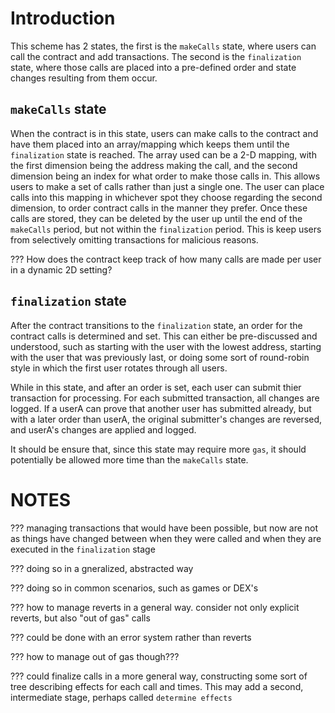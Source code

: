 # Introduction

This scheme has 2 states, the first is the `makeCalls` state, where users can call the contract and add transactions. The second is the `finalization` state, where those calls are placed into a pre-defined order and state changes resulting from them occur.

## `makeCalls` state

When the contract is in this state, users can make calls to the contract and have them placed into an array/mapping which keeps them until the `finalization` state is reached. The array used can be a 2-D mapping, with the first dimension being the address making the call, and the second dimension being an index for what order to make those calls in. This allows users to make a set of calls rather than just a single one. The user can place calls into this mapping in whichever spot they choose regarding the second dimension, to order contract calls in the manner they prefer. Once these calls are stored, they can be deleted by the user up until the end of the `makeCalls` period, but not within the `finalization` period. This is keep users from selectively omitting transactions for malicious reasons.

??? How does the contract keep track of how many calls are made per user in a dynamic 2D setting?

## `finalization` state

After the contract transitions to the `finalization` state, an order for the contract calls is determined and set. This can either be pre-discussed and understood, such as starting with the user with the lowest address, starting with the user that was previously last, or doing some sort of round-robin style in which the first user rotates through all users.

While in this state, and after an order is set, each user can submit thier transaction for processing. For each submitted transaction, all changes are logged. If a userA can prove that another user has submitted already, but with a later order than userA, the original submitter's changes are reversed, and userA's changes are applied and logged.

It should be ensure that, since this state may require more `gas`, it should potentially be allowed more time than the  `makeCalls` state.

# NOTES

??? managing transactions that would have been possible, but now are not as things have changed between when they were called and when they are executed in the `finalization` stage

  ??? doing so in a gneralized, abstracted way
  
  ??? doing so in common scenarios, such as games or DEX's
  
??? how to manage reverts in a general way. consider not only explicit reverts, but also "out of gas" calls

  ??? could be done with an error system rather than reverts
  
  ??? how to manage out of gas though???
    
  ??? could finalize calls in a more general way, constructing some sort of tree describing effects for each call and times. This may add a second, intermediate stage, perhaps called `determine effects`
